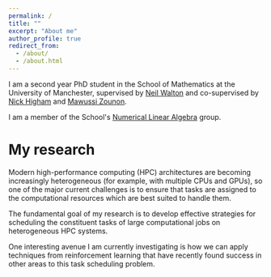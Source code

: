```yaml
---
permalink: /
title: ""
excerpt: "About me"
author_profile: true
redirect_from: 
  - /about/
  - /about.html
---
```


I am a second year PhD student in the School of Mathematics at the University of Manchester, supervised by [Neil Walton](https://sites.google.com/site/neilwaltonswebsite/home) and co-supervised by [Nick Higham](http://www.maths.manchester.ac.uk/~higham/) and [Mawussi Zounon](https://mawussi.github.io/). 

I am a member of the School's [Numerical Linear Algebra](https://nla-group.org/) group. 

My research
======

Modern high-performance computing (HPC) architectures are becoming increasingly heterogeneous (for example, with multiple CPUs and GPUs), so one of the major current challenges is to ensure that tasks are assigned to the computational resources which are best suited to handle them. 

The fundamental goal of my research is to develop effective strategies for scheduling the constituent tasks of large computational jobs on heterogeneous HPC systems.  

One interesting avenue I am currently investigating is how we can apply techniques from reinforcement learning that have recently found success in other areas to this task scheduling problem. 
